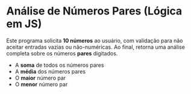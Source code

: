 # Análise de Números Pares (Lógica em JS)

Este programa solicita **10 números** ao usuário, com validação para não aceitar entradas vazias ou não-numéricas. Ao final, retorna uma análise completa sobre os números **pares** digitados.

- A **soma** de todos os números pares
- A **média** dos números pares
- O **maior** número par
- O **menor** número par